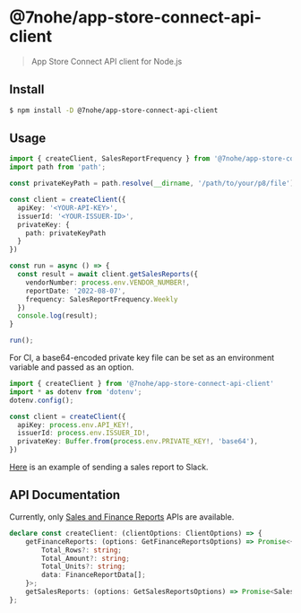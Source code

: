 # @7nohe/app-store-connect-api-client

> App Store Connect API client for Node.js

## Install

```bash
$ npm install -D @7nohe/app-store-connect-api-client
```

## Usage

```ts
import { createClient, SalesReportFrequency } from '@7nohe/app-store-connect-api-client'
import path from 'path';

const privateKeyPath = path.resolve(__dirname, '/path/to/your/p8/file');

const client = createClient({
  apiKey: '<YOUR-API-KEY>',
  issuerId: '<YOUR-ISSUER-ID>',
  privateKey: {
    path: privateKeyPath
  }
})

const run = async () => {
  const result = await client.getSalesReports({
    vendorNumber: process.env.VENDOR_NUMBER!,
    reportDate: '2022-08-07',
    frequency: SalesReportFrequency.Weekly
  })
  console.log(result);
}

run();

```

For CI, a base64-encoded private key file can be set as an environment variable and passed as an option.

```ts
import { createClient } from '@7nohe/app-store-connect-api-client'
import * as dotenv from 'dotenv';
dotenv.config();

const client = createClient({
  apiKey: process.env.API_KEY!,
  issuerId: process.env.ISSUER_ID!,
  privateKey: Buffer.from(process.env.PRIVATE_KEY!, 'base64'),
})
```

[Here](https://github.com/7nohe/app-store-connect-slack-report-example) is an example of sending a sales report to Slack.


## API Documentation

Currently, only [Sales and Finance Reports](https://developer.apple.com/documentation/appstoreconnectapi/sales_and_finance_reports) APIs are available.

```ts
declare const createClient: (clientOptions: ClientOptions) => {
    getFinanceReports: (options: GetFinanceReportsOptions) => Promise<{
        Total_Rows?: string;
        Total_Amount?: string;
        Total_Units?: string;
        data: FinanceReportData[];
    }>;
    getSalesReports: (options: GetSalesReportsOptions) => Promise<SalesReportData[]>;
};
```